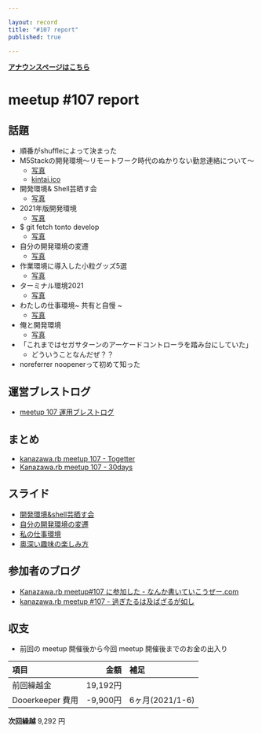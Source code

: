 ```yaml
---

layout: record
title: "#107 report"
published: true

---
```


<div style="text-align: left;"><a href="./"><strong>アナウンスページはこちら</strong></a></div>

# meetup #107 report

## 話題

* 順番がshuffleによって決まった
* M5Stackの開発環境〜リモートワーク時代のぬかりない勤怠連絡について〜
  + [写真](https://30d.jp/kzrb/97/photo/17)
  + [kintai.ico](https://gist.github.com/izawa/b69f7dcf83ef988025096e95326129a4)
* 開発環境& Shell芸晒す会
  + [写真](https://30d.jp/kzrb/97/photo/20)
* 2021年版開発環境
  + [写真](https://30d.jp/kzrb/97/photo/4)
* $ git fetch tonto develop
  + [写真](https://30d.jp/kzrb/97/photo/6)
* 自分の開発環境の変遷
  + [写真](https://30d.jp/kzrb/97/photo/7)
* 作業環境に導入した小粒グッズ5選
  + [写真](https://30d.jp/kzrb/97/photo/8)
* ターミナル環境2021
  + [写真](https://30d.jp/kzrb/97/photo/9)
* わたしの仕事環境~ 共有と自慢 ~
  + [写真](https://30d.jp/kzrb/97/photo/10)
* 俺と開発環境
  + [写真](https://30d.jp/kzrb/97/photo/11)
* 「これまではセガサターンのアーケードコントローラを踏み台にしていた」
  + どういうことなんだぜ？？
* noreferrer noopenerって初めて知った

## 運営ブレストログ

* [meetup 107 運用ブレストログ](https://github.com/kanazawarb/meetup/wiki/meetup-107-%E9%81%8B%E7%94%A8%E3%83%96%E3%83%AC%E3%82%B9%E3%83%88%E3%83%AD%E3%82%B0)

## まとめ

* [kanazawa.rb meetup 107 - Togetter](https://togetter.com/li/1746470)
* [Kanazawa.rb meetup 107 - 30days](https://30d.jp/kzrb/97)

## スライド

* [開発環境&shell芸晒す会](https://speakerdeck.com/muryoimpl/kzrb-meetup-number-107)
* [自分の開発環境の変遷](https://speakerdeck.com/sat/zi-fen-falsekai-fa-huan-jing-falsebian-qian)
* [私の仕事環境](https://speakerdeck.com/sat/si-falseshi-shi-huan-jing)
* [奥深い趣味の楽しみ方](https://speakerdeck.com/sat/ao-shen-iqu-wei-falsele-simifang)

## 参加者のブログ

* [Kanazawa\.rb meetup\#107 に参加した \- なんか書いていこうぜー\.com](https://muryoimpl.com/blog/2021-07-18/participated-in-kzrb-meetup-107/)
* [kanazawa\.rb meetup \#107 \- 過ぎたるは及ばざるが如し](https://cotton-desu.hatenablog.com/entry/2021/07/04/112410)

## 収支

* 前回の meetup 開催後から今回 meetup 開催後までのお金の出入り

|項目                           |金額         |補足                                               |
|:------------------------------|------------:|:--------------------------------------------------|
| 前回繰越金                    |    19,192円 |                                                   |
| Dooerkeeper 費用              |    -9,900円 | 6ヶ月(2021/1-6)                                   |

**次回繰越**  9,292 円

